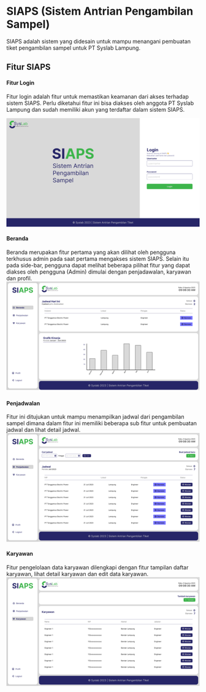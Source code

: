 <style>
    .figcaption{

    }
</style>

# SIAPS (Sistem Antrian Pengambilan Sampel)

SIAPS adalah sistem yang didesain untuk mampu menangani pembuatan tiket pengambilan sampel untuk PT Syslab Lampung.

## Fitur SIAPS

#### Fitur Login

Fitur login adalah fitur untuk memastikan keamanan dari akses terhadap sistem SIAPS. Perlu diketahui fitur ini bisa diakses oleh anggota PT Syslab Lampung dan sudah memiliki akun yang terdaftar dalam sistem SIAPS.

![Halaman Login](./src/dump/Mockup/Login-Page.png "Login Page")

#### Beranda

Beranda merupakan fitur pertama yang akan dilihat oleh pengguna terkhusus admin pada saat pertama mengakses sistem SIAPS. Selain itu pada side-bar, pengguna dapat melihat beberapa pilihat fitur yang dapat diakses oleh pengguna (Admin) dimulai dengan penjadawalan, karyawan dan profil.
![Beranda](./src/dump/Mockup/Home-page.png "Beranda")

#### Penjadwalan

Fitur ini ditujukan untuk mampu menampilkan jadwal dari pengambilan sampel dimana dalam fitur ini memiliki beberapa sub fitur untuk pembuatan jadwal dan lihat detail jadwal.
![Penjadwalan](./src/dump/Mockup/Penjadwalan.png "Penjadwalan")

#### Karyawan

Fitur pengelolaan data karyawan dilengkapi dengan fitur tampilan daftar karyawan, lihat detail karyawan dan edit data karyawan.
![Karyawan](./src/dump/Mockup/Karyawan.png "Karyawan")

<!-- - [@vitejs/plugin-react](https://github.com/vitejs/vite-plugin-react/blob/main/packages/plugin-react/README.md) uses [Babel](https://babeljs.io/) for Fast Refresh
- [@vitejs/plugin-react-swc](https://github.com/vitejs/vite-plugin-react-swc) uses [SWC](https://swc.rs/) for Fast Refresh -->
